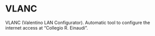 # VLANC
VLANC (Valentino LAN Configurator). Automatic tool to configure the internet access at “Collegio R. Einaudi”.
